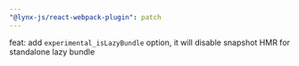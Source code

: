 ```yaml
---
"@lynx-js/react-webpack-plugin": patch
---
```


feat: add `experimental_isLazyBundle` option, it will disable snapshot HMR for standalone lazy bundle
